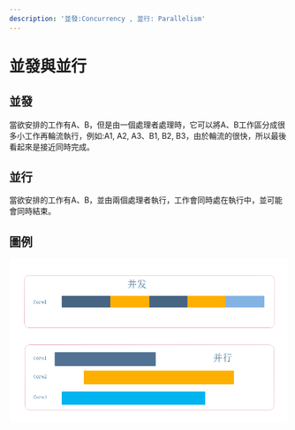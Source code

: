 ```yaml
---
description: '並發:Concurrency , 並行: Parallelism'
---
```


# 並發與並行

## 並發

當欲安排的工作有A、B，但是由一個處理者處理時，它可以將A、B工作區分成很多小工作再輪流執行，例如:A1, A2, A3、B1, B2, B3，由於輪流的很快，所以最後看起來是接近同時完成。

## 並行

當欲安排的工作有A、B，並由兩個處理者執行，工作會同時處在執行中，並可能會同時結束。

## 圖例

![&#x4E26;&#x767C;&#x8207;&#x4E26;&#x884C;&#x5716;&#x4F8B;](../../.gitbook/assets/bing-fa-bing-hang-fan-li-.png)

